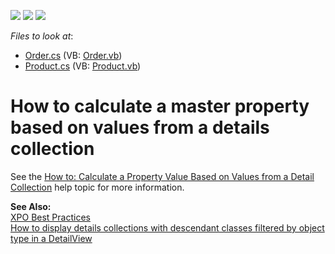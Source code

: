 <!-- default badges list -->
![](https://img.shields.io/endpoint?url=https://codecentral.devexpress.com/api/v1/VersionRange/128588058/16.2.5%2B)
[![](https://img.shields.io/badge/Open_in_DevExpress_Support_Center-FF7200?style=flat-square&logo=DevExpress&logoColor=white)](https://supportcenter.devexpress.com/ticket/details/E305)
[![](https://img.shields.io/badge/📖_How_to_use_DevExpress_Examples-e9f6fc?style=flat-square)](https://docs.devexpress.com/GeneralInformation/403183)
<!-- default badges end -->
<!-- default file list -->
*Files to look at*:

* [Order.cs](./CS/CalculatedPropertiesSolution.Module/BusinessObjects/Order.cs) (VB: [Order.vb](./VB/CalculatedPropertiesSolution.Module/BusinessObjects/Order.vb))
* [Product.cs](./CS/CalculatedPropertiesSolution.Module/BusinessObjects/Product.cs) (VB: [Product.vb](./VB/CalculatedPropertiesSolution.Module/BusinessObjects/Product.vb))
<!-- default file list end -->
# How to calculate a master property based on values from a details collection


<p>See the <a href="http://documentation.devexpress.com/#Xaf/CustomDocument3179">How to: Calculate a Property Value Based on Values from a Detail Collection</a> help topic for more information.</p><p><strong>See Also:</strong><br />
<a href="https://www.devexpress.com/Support/Center/p/A2944">XPO Best Practices</a><br />
<a href="https://www.devexpress.com/Support/Center/p/E975">How to display details collections with descendant classes filtered by object type in a DetailView</a></p>

<br/>


